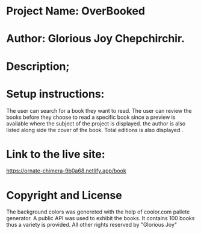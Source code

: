 # Project Name: OverBooked

# **Author: Glorious Joy Chepchirchir.**

# Description; 

# Setup instructions: 
The user can search for a book they want to read. The user can review the books before they choose to read a specific book since a preview is available where the subject of the project is displayed. the author is also listed along side the cover of the book. Total editions is also displayed .
# Link to the live site:
https://ornate-chimera-9b0a68.netlify.app/book

# Copyright and License
The background colors was genereted with the help of coolor.com pallete generator. 
A public API was used to exhibit the books. It contains 100 books thus a variety is provided.
All other rights reserved by "Glorious Joy"